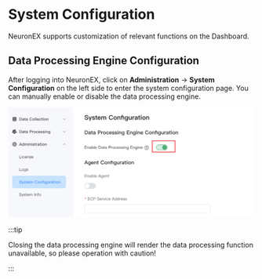 # System Configuration

NeuronEX supports customization of relevant functions on the Dashboard.

## Data Processing Engine Configuration
After logging into NeuronEX, click on **Administration** -> **System Configuration** on the left side to enter the system configuration page. You can manually enable or disable the data processing engine.

![sys_configuraion](./assets/sys_configuraion_en.png)

:::tip 

Closing the data processing engine will render the data processing function unavailable, so please operation with caution!

:::